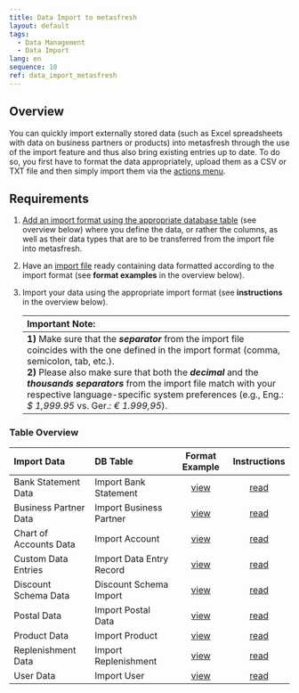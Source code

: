 ```yaml
---
title: Data Import to metasfresh
layout: default
tags:
  - Data Management
  - Data Import
lang: en
sequence: 10
ref: data_import_metasfresh
---
```


## Overview
You can quickly import externally stored data (such as Excel spreadsheets with data on business partners or products) into metasfresh through the use of the import feature and thus also bring existing entries up to date. To do so, you first have to format the data appropriately, upload them as a CSV or TXT file and then simply import them via the [actions menu](StartAction).

## Requirements
1. [Add an import format using the appropriate database table](Add_import_format) (see overview below) where you define the data, or rather the columns, as well as their data types that are to be transferred from the import file into metasfresh.
1. Have an [import file](Import_file_useful_tips) ready containing data formatted according to the import format (see **format examples** in the overview below).
1. Import your data using the appropriate import format (see **instructions** in the overview below).

   | **Important Note:** |
   | :--- |
   | **1)** Make sure that the ***separator*** from the import file coincides with the one defined in the import format (comma, semicolon, tab, etc.).<br> **2)** Please also make sure that both the ***decimal*** and the ***thousands separators*** from the import file match with your respective language-specific system preferences (e.g., Eng.: *$ 1,999.95* vs. Ger.: *€ 1.999,95*). |

### Table Overview

| Import Data | DB Table | Format Example | Instructions |
| :--- | :--- | :---: | :---: |
| Bank Statement Data | Import Bank Statement | [view](Import_format_example_bank_statement) | [read](Import_bank_statement_data) |
| Business Partner Data | Import Business Partner | [view](Import_format_example_bpartner) | [read](Import_bpartner_data) |
| Chart of Accounts Data | Import Account | [view](Import_format_example_charts_of_accounts) | [read](Import_charts_of_accounts) |
| Custom Data Entries | Import Data Entry Record | [view](Import_format_example_data_entry) | [read](Import_custom_data_entries) |
| Discount Schema Data | Discount Schema Import | [view](Import_format_example_discount_schema) | [read](Import_discount_schema) |
| Postal Data | Import Postal Data | [view](Import_format_example_postal_data) | [read](Import_postal_data) |
| Product Data | Import Product | [view](Import_format_example_product) | [read](Import_product_data) |
| Replenishment Data | Import Replenishment | [view](Import_format_example_replenishments) | [read](Import_replenishment_data) |
| User Data | Import User | [view](Import_format_example_users) | [read](Import_user_data) |
